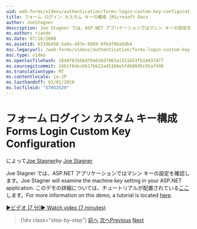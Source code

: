 ```yaml
---
uid: web-forms/videos/authentication/forms-login-custom-key-configuration
title: フォーム ログイン カスタム キーの構成 |Microsoft Docs
author: JoeStagner
description: Joe Stagner では、ASP.NET アプリケーションではマシン キーの設定を確認します。 このデモの詳細については、チュートリアルはこちらです。
ms.author: riande
ms.date: 07/16/2008
ms.assetid: 6310b458-5e6e-497e-9989-9fbdf0ba9db4
msc.legacyurl: /web-forms/videos/authentication/forms-login-custom-key-configuration
msc.type: video
ms.openlocfilehash: 1848f83566d79a636d7803a1551b53fb18437d77
ms.sourcegitcommit: 24b1f6decbb17bb22a45166e5fdb0845c65af498
ms.translationtype: MT
ms.contentlocale: ja-JP
ms.lasthandoff: 03/01/2019
ms.locfileid: "57053529"
---
```

<a name="forms-login-custom-key-configuration"></a><span data-ttu-id="cac78-104">フォーム ログイン カスタム キー構成</span><span class="sxs-lookup"><span data-stu-id="cac78-104">Forms Login Custom Key Configuration</span></span>
====================
<span data-ttu-id="cac78-105">によって[Joe Stagner](https://github.com/JoeStagner)</span><span class="sxs-lookup"><span data-stu-id="cac78-105">by [Joe Stagner](https://github.com/JoeStagner)</span></span>

<span data-ttu-id="cac78-106">Joe Stagner では、ASP.NET アプリケーションではマシン キーの設定を確認します。</span><span class="sxs-lookup"><span data-stu-id="cac78-106">Joe Stagner will examine the machine key setting in your ASP.NET application.</span></span> <span data-ttu-id="cac78-107">このデモの詳細については、チュートリアルが配置されている[ここ](../../overview/older-versions-security/introduction/forms-authentication-configuration-and-advanced-topics-vb.md)します。</span><span class="sxs-lookup"><span data-stu-id="cac78-107">For more information on this demo, a tutorial is located [here](../../overview/older-versions-security/introduction/forms-authentication-configuration-and-advanced-topics-vb.md).</span></span>

[<span data-ttu-id="cac78-108">&#9654;ビデオ (7 分)</span><span class="sxs-lookup"><span data-stu-id="cac78-108">&#9654; Watch video (7 minutes)</span></span>](https://channel9.msdn.com/Blogs/ASP-NET-Site-Videos/forms-login-custom-key-configuration)

> [!div class="step-by-step"]
> <span data-ttu-id="cac78-109">[前へ](asp-forms-login-relocation.md)
> [次へ](add-custom-data-to-the-authentication-method.md)</span><span class="sxs-lookup"><span data-stu-id="cac78-109">[Previous](asp-forms-login-relocation.md)
[Next](add-custom-data-to-the-authentication-method.md)</span></span>
